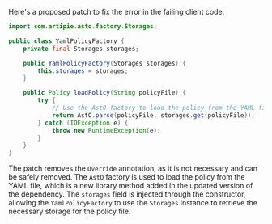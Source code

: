 Here's a proposed patch to fix the error in the failing client code:
```java
import com.artipie.asto.factory.Storages;

public class YamlPolicyFactory {
    private final Storages storages;

    public YamlPolicyFactory(Storages storages) {
        this.storages = storages;
    }

    public Policy loadPolicy(String policyFile) {
        try {
            // Use the AstO factory to load the policy from the YAML file
            return AstO.parse(policyFile, storages.get(policyFile));
        } catch (IOException e) {
            throw new RuntimeException(e);
        }
    }
}
```
The patch removes the `Override` annotation, as it is not necessary and can be safely removed. The `AstO` factory is used to load the policy from the YAML file, which is a new library method added in the updated version of the dependency. The `storages` field is injected through the constructor, allowing the `YamlPolicyFactory` to use the `Storages` instance to retrieve the necessary storage for the policy file.